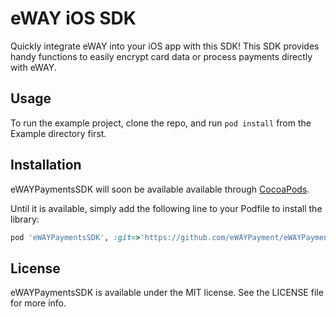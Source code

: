 # eWAY iOS SDK

Quickly integrate eWAY into your iOS app with this SDK! This SDK provides handy functions to easily encrypt card data or process payments directly with eWAY.

## Usage

To run the example project, clone the repo, and run `pod install` from the Example directory first.

## Installation

eWAYPaymentsSDK will soon be available available through [CocoaPods](http://cocoapods.org). 

Until it is available, simply add the following line to your Podfile to install the library:

```ruby
pod 'eWAYPaymentsSDK', :git=>'https://github.com/eWAYPayment/eWAYPaymentsSDK.git'
```

## License

eWAYPaymentsSDK is available under the MIT license. See the LICENSE file for more info.
